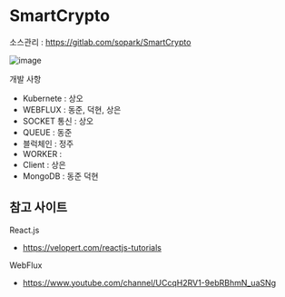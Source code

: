 # SmartCrypto

소스관리 : https://gitlab.com/sopark/SmartCrypto

![image](https://user-images.githubusercontent.com/6028071/44615101-3b528c00-a86c-11e8-93b9-66bf56395b28.png)
 

 개발 사항
- Kubernete : 상오
- WEBFLUX : 동준, 덕현, 상은
- SOCKET 통신 : 상오
- QUEUE : 동준
- 블럭체인 : 정주
- WORKER : 
- Client : 상은
- MongoDB : 동준 덕현



참고 사이트
---------------------------
React.js 
- https://velopert.com/reactjs-tutorials

WebFlux
- https://www.youtube.com/channel/UCcqH2RV1-9ebRBhmN_uaSNg

